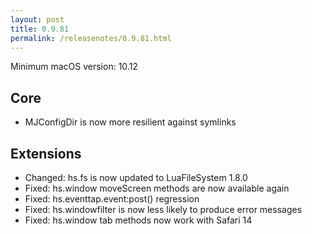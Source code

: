 ```yaml
---
layout: post
title: 0.9.81
permalink: /releasenotes/0.9.81.html
---
```


Minimum macOS version: 10.12

## Core

  * MJConfigDir is now more resilient against symlinks

## Extensions

  * Changed: hs.fs is now updated to LuaFileSystem 1.8.0
  * Fixed: hs.window moveScreen methods are now available again
  * Fixed: hs.eventtap.event:post() regression
  * Fixed: hs.windowfilter is now less likely to produce error messages
  * Fixed: hs.window tab methods now work with Safari 14

